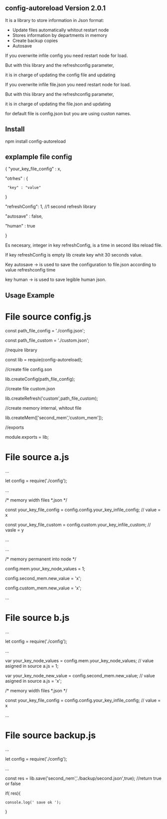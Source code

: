 ## config-autoreload  Version 2.0.1
It is a library to store information in Json format:
- Update files automatically whitout restart node
- Stores information by departments in memory
- Create backup copies
- Autosave

If you overwrite <key your_key_file_config> infile config you need restart node for load.

But with this library and the refreshconfig parameter,

it is in charge of updating the config file and updating <key your_key_file_config>


If you overwrite <key your_key_file_config> infile file.json you need restart node for load.

But with this library and the refreshconfig parameter,

it is in charge of updating the file.json and updating <key your_key_file_config>


for default file is config.json but you are using custon names.

## Install

npm install config-autoreload

## explample file config

{
  "your_key_file_config" : x,

  "otrhes" : {

     "key" : "value"

 }

  "refreshConfig": 1, //1 second refresh library	

  "autosave" : false,

  "human"    : true

}


Es necesary, integer in key refreshConfig, is a time in second libs reload file. 

If key refreshConfig is empty lib create key whit 30 seconds value.


Key autosave -> is used to save the configuration to file.json according to value refreshconfig time

key human    -> is used to save legible human json. 




## Usage Example

# File source config.js

const path_file_config = './config.json';

const path_file_custom = './custom.json';

//require library

const lib = requie(config-autoreload);

//create file config.son

lib.createConfig(path_file_config);
 
//create file custom.json

lib.createRefresh('custom',path_file_custom);

//create memory internal, whitout file

lib.createMem(['second_mem','custom_mem']);

//exports

module.exports = lib;


# File source a.js

...

let config = require('./config');

...

/* memory width files *.json */

const your_key_file_config  = config.config.your_key_infile_config; // value = x

const your_key_file_custom  = config.custom.your_key_infile_custom; // vasle = y

...   

...

/* memory permanent into node */

config.mem.your_key_node_values = 1;

config.second_mem.new_value = 'x';

config.custom_mem.new_value = 'x';

...


# File source b.js
...

let config = require('./config');

...

var your_key_node_values = config.mem.your_key_node_values; // value asigned in source a.js = 1;

var your_key_node_new_value = config.second_mem.new_value; // value asigned in source a.js = 'x';

/* memory width files *.json */

const your_key_file_config  = config.config.your_key_infile_config; // value = x

...


# File source backup.js

...

let config = require('./config');

...

const res = lib.save('second_nem','./backup/second.json',true);  //return true or false

if( res){

    console.log(' save ok ');

}